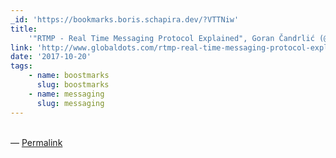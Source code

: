 ```yaml
---
_id: 'https://bookmarks.boris.schapira.dev/?VTTNiw'
title:
    '"RTMP - Real Time Messaging Protocol Explained", Goran Čandrlić (@Chande)'
link: 'http://www.globaldots.com/rtmp-real-time-messaging-protocol-explained-2/'
date: '2017-10-20'
tags:
    - name: boostmarks
      slug: boostmarks
    - name: messaging
      slug: messaging
---
```


<br>&#8212;
<a href="https://bookmarks.boris.schapira.dev/?VTTNiw" title="Permalink">Permalink</a>
